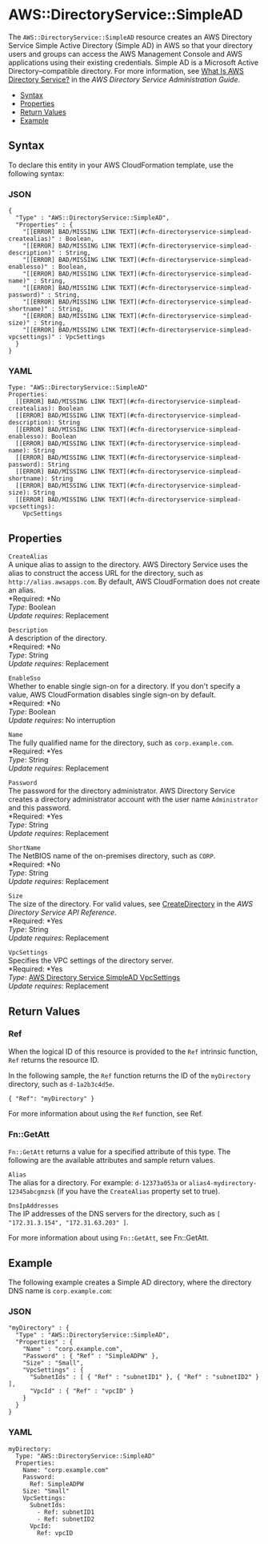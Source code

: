 # AWS::DirectoryService::SimpleAD<a name="aws-resource-directoryservice-simplead"></a>

The `AWS::DirectoryService::SimpleAD` resource creates an AWS Directory Service Simple Active Directory \(Simple AD\) in AWS so that your directory users and groups can access the AWS Management Console and AWS applications using their existing credentials\. Simple AD is a Microsoft Active Directory–compatible directory\. For more information, see [What Is AWS Directory Service?](http://docs.aws.amazon.com/directoryservice/latest/admin-guide/what_is.html) in the *AWS Directory Service Administration Guide*\.


+ [Syntax](#aws-resource-directoryservice-simplead-syntax)
+ [Properties](#w3ab2c21c10d307b9)
+ [Return Values](#w3ab2c21c10d307c11)
+ [Example](#w3ab2c21c10d307c13)

## Syntax<a name="aws-resource-directoryservice-simplead-syntax"></a>

To declare this entity in your AWS CloudFormation template, use the following syntax:

### JSON<a name="aws-resource-directoryservice-simplead-syntax.json"></a>

```
{
  "Type" : "AWS::DirectoryService::SimpleAD",
  "Properties" : {
    "[[ERROR] BAD/MISSING LINK TEXT](#cfn-directoryservice-simplead-createalias)" : Boolean,
    "[[ERROR] BAD/MISSING LINK TEXT](#cfn-directoryservice-simplead-description)" : String,
    "[[ERROR] BAD/MISSING LINK TEXT](#cfn-directoryservice-simplead-enablesso)" : Boolean,
    "[[ERROR] BAD/MISSING LINK TEXT](#cfn-directoryservice-simplead-name)" : String,
    "[[ERROR] BAD/MISSING LINK TEXT](#cfn-directoryservice-simplead-password)" : String,
    "[[ERROR] BAD/MISSING LINK TEXT](#cfn-directoryservice-simplead-shortname)" : String,
    "[[ERROR] BAD/MISSING LINK TEXT](#cfn-directoryservice-simplead-size)" : String,
    "[[ERROR] BAD/MISSING LINK TEXT](#cfn-directoryservice-simplead-vpcsettings)" : VpcSettings
  }
}
```

### YAML<a name="aws-resource-directoryservice-simplead-syntax.yaml"></a>

```
Type: "AWS::DirectoryService::SimpleAD"
Properties:
  [[ERROR] BAD/MISSING LINK TEXT](#cfn-directoryservice-simplead-createalias): Boolean
  [[ERROR] BAD/MISSING LINK TEXT](#cfn-directoryservice-simplead-description): String
  [[ERROR] BAD/MISSING LINK TEXT](#cfn-directoryservice-simplead-enablesso): Boolean
  [[ERROR] BAD/MISSING LINK TEXT](#cfn-directoryservice-simplead-name): String
  [[ERROR] BAD/MISSING LINK TEXT](#cfn-directoryservice-simplead-password): String
  [[ERROR] BAD/MISSING LINK TEXT](#cfn-directoryservice-simplead-shortname): String
  [[ERROR] BAD/MISSING LINK TEXT](#cfn-directoryservice-simplead-size): String
  [[ERROR] BAD/MISSING LINK TEXT](#cfn-directoryservice-simplead-vpcsettings):
    VpcSettings
```

## Properties<a name="w3ab2c21c10d307b9"></a>

`CreateAlias`  
A unique alias to assign to the directory\. AWS Directory Service uses the alias to construct the access URL for the directory, such as `http://alias.awsapps.com`\. By default, AWS CloudFormation does not create an alias\.  
*Required: *No  
*Type*: Boolean  
*Update requires*: Replacement

`Description`  
A description of the directory\.  
*Required: *No  
*Type*: String  
*Update requires*: Replacement

`EnableSso`  
Whether to enable single sign\-on for a directory\. If you don't specify a value, AWS CloudFormation disables single sign\-on by default\.  
*Required: *No  
*Type*: Boolean  
*Update requires*: No interruption

`Name`  
The fully qualified name for the directory, such as `corp.example.com`\.  
*Required: *Yes  
*Type*: String  
*Update requires*: Replacement

`Password`  
The password for the directory administrator\. AWS Directory Service creates a directory administrator account with the user name `Administrator` and this password\.  
*Required: *Yes  
*Type*: String  
*Update requires*: Replacement

`ShortName`  
The NetBIOS name of the on\-premises directory, such as `CORP`\.  
*Required: *No  
*Type*: String  
*Update requires*: Replacement

`Size`  
The size of the directory\. For valid values, see [CreateDirectory](http://docs.aws.amazon.com/directoryservice/latest/devguide/API_CreateDirectory.html) in the *AWS Directory Service API Reference*\.  
*Required: *Yes  
*Type*: String  
*Update requires*: Replacement

`VpcSettings`  
Specifies the VPC settings of the directory server\.  
*Required: *Yes  
*Type*: [AWS Directory Service SimpleAD VpcSettings](aws-properties-directoryservice-simplead-vpcsettings.md)  
*Update requires*: Replacement

## Return Values<a name="w3ab2c21c10d307c11"></a>

### Ref<a name="w3ab2c21c10d307c11b2"></a>

When the logical ID of this resource is provided to the `Ref` intrinsic function, `Ref` returns the resource ID\.

In the following sample, the `Ref` function returns the ID of the `myDirectory` directory, such as `d-1a2b3c4d5e`\.

```
{ "Ref": "myDirectory" }
```

For more information about using the `Ref` function, see Ref\.

### Fn::GetAtt<a name="w3ab2c21c10d307c11b4"></a>

`Fn::GetAtt` returns a value for a specified attribute of this type\. The following are the available attributes and sample return values\.

`Alias`  
The alias for a directory\. For example: `d-12373a053a` or `alias4-mydirectory-12345abcgmzsk` \(if you have the `CreateAlias` property set to true\)\.

`DnsIpAddresses`  
The IP addresses of the DNS servers for the directory, such as `[ "172.31.3.154", "172.31.63.203" ]`\.

For more information about using `Fn::GetAtt`, see Fn::GetAtt\.

## Example<a name="w3ab2c21c10d307c13"></a>

The following example creates a Simple AD directory, where the directory DNS name is `corp.example.com`:

### JSON<a name="aws-resource-directoryservice-simplead-example.json"></a>

```
"myDirectory" : {
  "Type" : "AWS::DirectoryService::SimpleAD",
  "Properties" : {
    "Name" : "corp.example.com",
    "Password" : { "Ref" : "SimpleADPW" },
    "Size" : "Small",
    "VpcSettings" : { 
      "SubnetIds" : [ { "Ref" : "subnetID1" }, { "Ref" : "subnetID2" } ],
      "VpcId" : { "Ref" : "vpcID" }
    }
  }
}
```

### YAML<a name="aws-resource-directoryservice-simplead-example.yaml"></a>

```
myDirectory: 
  Type: "AWS::DirectoryService::SimpleAD"
  Properties: 
    Name: "corp.example.com"
    Password: 
      Ref: SimpleADPW
    Size: "Small"
    VpcSettings: 
      SubnetIds: 
        - Ref: subnetID1
        - Ref: subnetID2
      VpcId: 
        Ref: vpcID
```